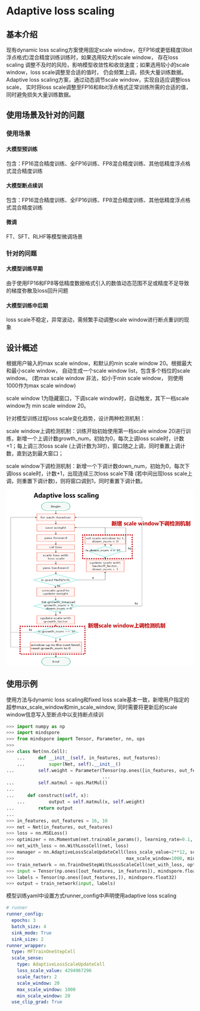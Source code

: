 # Adaptive loss scaling

## 基本介绍

现有dynamic loss scaling方案使用固定scale window，在FP16或更低精度(8bit浮点格式)混合精度训练训练时，如果选用较大的scale window，
存在loss scaling 调整不及时的风险，影响模型收敛性和收敛速度；如果选用较小的scale window，loss scale调整至合适的值时，
仍会频繁上调，损失大量训练数据。 Adaptive loss scaling方案，通过动态调节scale window，实现自适应调整loss scale，
实时将loss scale调整至FP16和8bit浮点格式正常训练所需的合适的值，同时避免损失大量训练数据。

## 使用场景及针对的问题

### 使用场景

#### 大模型预训练

包含：FP16混合精度训练、全FP16训练、FP8混合精度训练、其他低精度浮点格式混合精度训练

#### 大模型断点续训

包含：FP16混合精度训练、全FP16训练、FP8混合精度训练、其他低精度浮点格式混合精度训练

#### 微调

FT、SFT、RLHF等模型微调场景

### 针对的问题

#### 大模型训练早期

由于使用FP16和FP8等低精度数据格式引入的数值动态范围不足或精度不足导致的梯度弥散及loss回升问题

#### 大模型训练中后期

loss scale不稳定，异常波动，需频繁手动调整scale window进行断点重训的现象

## 设计概述

根据用户输入的max scale window，和默认的min scale window 20。根据最大和最小scale window， 自动生成一个scale window list，包含多个档位的scale window。
(若max scale window 非法，如小于min scale window， 则使用1000作为max scale window)

scale window 1为隐藏窗口，下调scale window时，自动触发，其下一档scale window为 min scale window 20。

针对模型训练过程loss scale变化趋势，设计两种检测机制：

scale window上调检测机制：训练开始初始使用第一档scale window 20进行训练，新增一个上调计数growth_num，初始为0，每次上调loss scale时，计数+1；每上调三次loss scale (上调计数为3时)，窗口随之上调，同时重置上调计数，直到达到最大窗口；

scale window下调检测机制：新增一个下调计数down_num，初始为0，每次下调loss scale时，计数+1，出现连续三次loss scale下降 (若中间出现loss scale上调，则重置下调计数)，则将窗口调到1，同时重置下调计数。

![Adaptive_loss_scale_process](assets/Adaptive_loss_scale/Adaptive_loss_scale_process.png)

## 使用示例

使用方法与dynamic loss scaling和fixed loss scale基本一致，新增用户指定的超参max_scale_window和min_scale_window, 同时需要将更新后的scale window信息写入至断点中以支持断点续训

```python
>>> import numpy as np
>>> import mindspore
>>> from mindspore import Tensor, Parameter, nn, ops
>>>
>>> class Net(nn.Cell):
    ...     def __init__(self, in_features, out_features):
    ...         super(Net, self).__init__()
...         self.weight = Parameter(Tensor(np.ones([in_features, out_features]).astype(np.float32)),
                                    ...                                 name='weight')
...         self.matmul = ops.MatMul()
...
...     def construct(self, x):
    ...         output = self.matmul(x, self.weight)
...         return output
...
>>> in_features, out_features = 16, 10
>>> net = Net(in_features, out_features)
>>> loss = nn.MSELoss()
>>> optimizer = nn.Momentum(net.trainable_params(), learning_rate=0.1, momentum=0.9)
>>> net_with_loss = nn.WithLossCell(net, loss)
>>> manager = nn.AdaptiveLossScaleUpdateCell(loss_scale_value=2**12, scale_factor=2, scale_window=20,
>>>                                          max_scale_window=1000, min_scale_window=20)
>>> train_network = nn.TrainOneStepWithLossScaleCell(net_with_loss, optimizer, scale_sense=manager)
>>> input = Tensor(np.ones([out_features, in_features]), mindspore.float32)
>>> labels = Tensor(np.ones([out_features,]), mindspore.float32)
>>> output = train_network(input, labels)
```

模型训练yaml中设置方式runner_config中声明使用adaptive loss scaling

```yaml
# runner
runner_config:
  epochs: 3
  batch_size: 4
  sink_mode: True
  sink_size: 2
runner_wrapper:
  type: MFTrainOneStepCell
  scale_sense:
    type: AdaptiveLossScaleUpdateCell
    loss_scale_value: 4294967296
    scale_factor: 2
    scale_window: 20
    max_scale_window: 1000
    min_scale_window: 20
  use_clip_grad: True
```
